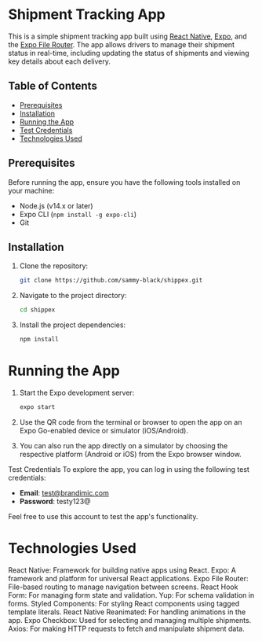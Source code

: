 # Shipment Tracking App

This is a simple shipment tracking app built using [React Native](https://reactnative.dev/), [Expo](https://expo.dev/), and the [Expo File Router](https://expo.github.io/router/). The app allows drivers to manage their shipment status in real-time, including updating the status of shipments and viewing key details about each delivery.

## Table of Contents

- [Prerequisites](#prerequisites)
- [Installation](#installation)
- [Running the App](#running-the-app)
- [Test Credentials](#test-credentials)
- [Technologies Used](#technologies-used)

## Prerequisites

Before running the app, ensure you have the following tools installed on your machine:

- Node.js (v14.x or later)
- Expo CLI (`npm install -g expo-cli`)
- Git

## Installation

1. Clone the repository:

   ```bash
   git clone https://github.com/sammy-black/shippex.git

   ```

2. Navigate to the project directory:

   ```bash
   cd shippex

   ```

3. Install the project dependencies:

   ```bash
   npm install
   ```

# Running the App

1. Start the Expo development server:

   ```bash
   expo start

   ```

2. Use the QR code from the terminal or browser to open the app on an Expo Go-enabled device or simulator (iOS/Android).

3. You can also run the app directly on a simulator by choosing the respective platform (Android or iOS) from the Expo browser window.

Test Credentials
To explore the app, you can log in using the following test credentials:

- **Email**: test@brandimic.com
- **Password**: testy123@

Feel free to use this account to test the app's functionality.

# Technologies Used

React Native: Framework for building native apps using React.
Expo: A framework and platform for universal React applications.
Expo File Router: File-based routing to manage navigation between screens.
React Hook Form: For managing form state and validation.
Yup: For schema validation in forms.
Styled Components: For styling React components using tagged template literals.
React Native Reanimated: For handling animations in the app.
Expo Checkbox: Used for selecting and managing multiple shipments.
Axios: For making HTTP requests to fetch and manipulate shipment data.
